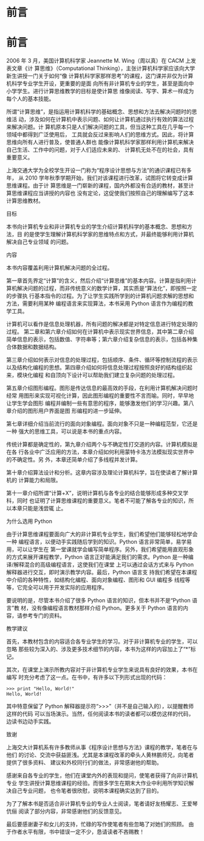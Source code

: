 # 前言

# 前言

2006 年 3 月，美国计算机科学家 Jeannette M. Wing（周以真）在 CACM 上发表文章《计 算思维》（Computational Thinking），主张计算机科学家应该向大学新生讲授一门关于如何“像 计算机科学家那样思考”的课程，这门课并非仅为计算机科学专业学生开设，更重要的是面 向所有非计算机专业的学生，甚至是面向中小学学生。进行计算思维教学的目标是使计算思 维像阅读、写字、算术一样成为每个人的基本技能。

所谓“计算思维”，是指运用计算机科学的基础概念、思想和方法去解决问题时的思维活 动，涉及如何在计算机中表示问题、如何让计算机通过执行有效的算法过程来解决问题。计 算机原本只是人们解决问题的工具，但当这种工具在几乎每一个领域中都得到广泛使用后， 工具就会反过来影响人们的思维方式。因此，将计算思维向所有人进行普及，使普通人群也 能像计算机科学家那样利用计算机来解决自己生活、工作中的问题，对于人们适应未来的、 计算机无处不在的社会，具有重要意义。

上海交通大学为全校学生开设一门称为“程序设计思想与方法”的通识课程已有多年， 从 2010 学年秋季学期开始，我们对该课程进行改革，试图将它转变成计算思维课程。由于计 算思维是一门崭新的课程，国内外都没有合适的教材，甚至计算思维课程应当讲授的内容也 没有定论，这促使我们按照自己的理解编写了这本计算思维教材。

目标

本书向计算机专业和非计算机专业的学生介绍计算机科学的基本概念、思想和方法，目 的是使学生理解计算机科学家的思维特点和方式，并最终能够利用计算机解决自己专业领域 的问题。

内容

本书内容覆盖利用计算机解决问题的全过程。

第一章首先界定“计算”的含义，然后介绍“计算思维”的基本内容。计算是指利用计 算机解决问题的过程，而非传统意义的数学计算，其实质是“算法化”，即按照一定的步骤执 行基本指令的过程。为了让学生实践所学到的计算机问题求解的思想和方法，需要利用某种 编程语言来实现算法，本书采用 Python 语言作为编程的教学工具。

计算机可以看作是信息处理机器，所有问题的解决都是对特定信息进行特定处理的过程。 第二章和第六章介绍如何在计算机中表示现实世界信息，其中第二章介绍简单信息的表示，包括数值、字符串等；第六章介绍复杂信息的表示，包括各种集合体数据和数据结构。

第三章介绍如何表示对信息的处理过程，包括顺序、条件、循环等控制流程的表示以及结构化编程的思想。第四章介绍如何将信息处理过程按照良好的结构组织起来，模块化编程 和自顶向下设计可以帮助我们建立复杂问题的处理过程。

第五章介绍图形编程。图形是传达信息的最高效的手段，在利用计算机解决问题时经常 用图形来实现可视化计算，因此图形编程的重要性不言而喻。同时，早早地让学生学会图形 编程并编制一些有意思的程序，能够激发他们的学习兴趣。第八章介绍的图形用户界面是图 形编程的进一步延伸。

第七章详细介绍当前流行的面向对象编程。面向对象不只是一种编程范型，它还是一种 强大的思维工具，可以说是本书的重点内容。

传统计算都是确定性的，第九章介绍两个与不确定性打交道的内容。计算机模拟是在各 行各业中广泛应用的方法，本章介绍如何利用蒙特卡洛方法模拟现实世界中的不确定性。另 外，本章还简单介绍了多线程并发计算。

第十章介绍算法设计和分析。这章内容涉及理论计算机科学，旨在使读者了解计算机的 计算能力和局限。

第十一章介绍所谓“计算+X”，说明计算机与各专业的结合能够形成多种交叉学科，同时 也证明了计算思维课程的重要意义。笔者不可能了解各专业的知识，所以本章只能是浅尝辄 止。

为什么选用 Python

由于计算思维课程要面向广大的非计算机专业学生，我们希望他们能够轻松地学会一种 编程语言，以便动手实践随后学到的知识。Python 语言非常简单，易学易用，可以让学生在 第一堂课就学会编写简单程序。另外，我们希望能用直观形象的方式来展开课程教学，Python 语言正好能满足我们的需求。Python 是一种编译/解释混合的高级编程语言，这使我们在课堂 上可以通过会话方式来与 Python 解释器进行交互，即时演示教学内容。最后，Python 语言支 持我们希望在本课程中介绍的各种特性，如结构化编程、面向对象编程、图形和 GUI 编程多 线程等等，它完全可以用于开发实际的应用程序。

要说明的是，尽管本书介绍了很多 Python 语言的知识，但本书并不是“Python 语言”教 材，没有像编程语言教材那样介绍 Python。更多关于 Python 语言的内容，请参考专门的资料。

教学建议

首先，本教材包含的内容适合各专业学生的学习。对于非计算机专业的学生，可以忽略 那些较为深入的、涉及更多技术细节的内容，本书为这样的内容加上了“*”标记。

其次，在课堂上演示所教内容对于非计算机专业学生来说具有良好的效果，本书在编写 时充分考虑了这一点。在书中，有许多以下列形式出现的代码：

```
>>> print "Hello, World!"
Hello, World! 
```

其中特意保留了 Python 解释器提示符“>>>”（并不是自己输入的），以提醒教师这样的代码 可以当场演示。当然，任何阅读本书的读者都可以模仿这样的代码，边读书边动手实践。

致谢

上海交大计算机系有许多教师从事《程序设计思想与方法》课程的教学，笔者在与他们 的讨论、交流中获益匪浅。尤其是本课程改革的牵头人黄林鹏师兄，向笔者提供了很多资料、 建议和外校同行们的做法，非常感谢他的帮助。

感谢来自各专业的学生，他们在课堂内外的表现和提问，使笔者获得了向非计算机专业 学生讲授计算思维课程的经验。而很多学生在期末大作业中利用所学知识解决自己专业问题， 也令笔者很欣慰，说明本课程确实达到了目的。

为了了解本书是否适合非计算机专业的专业人士阅读，笔者请好友杨耀志、王爱琴伉俪 阅读了部分内容，非常感谢他们的反馈意见。

最后要感谢妻子和女儿的支持，忙碌的写作使笔者有些忽略了对她们的照顾。 由于作者水平有限，书中错误一定不少，恳请读者不吝赐教！